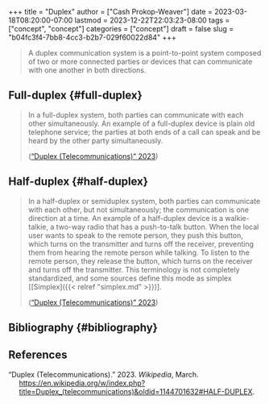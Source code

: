 +++
title = "Duplex"
author = ["Cash Prokop-Weaver"]
date = 2023-03-18T08:20:00-07:00
lastmod = 2023-12-22T22:03:23-08:00
tags = ["concept", "concept"]
categories = ["concept"]
draft = false
slug = "b04fc3f4-7bb8-4cc3-b2b7-029f60022d84"
+++

> A duplex communication system is a point-to-point system composed of two or more connected parties or devices that can communicate with one another in both directions.


## Full-duplex {#full-duplex}

> In a full-duplex system, both parties can communicate with each other simultaneously. An example of a full-duplex device is plain old telephone service; the parties at both ends of a call can speak and be heard by the other party simultaneously.
>
> (<a href="#citeproc_bib_item_1">“Duplex (Telecommunications)” 2023</a>)


## Half-duplex {#half-duplex}

> In a half-duplex or semiduplex system, both parties can communicate with each other, but not simultaneously; the communication is one direction at a time. An example of a half-duplex device is a walkie-talkie, a two-way radio that has a push-to-talk button. When the local user wants to speak to the remote person, they push this button, which turns on the transmitter and turns off the receiver, preventing them from hearing the remote person while talking. To listen to the remote person, they release the button, which turns on the receiver and turns off the transmitter. This terminology is not completely standardized, and some sources define this mode as simplex [[Simplex]({{< relref "simplex.md" >}})].
>
> (<a href="#citeproc_bib_item_1">“Duplex (Telecommunications)” 2023</a>)


## Bibliography {#bibliography}

## References

<style>.csl-entry{text-indent: -1.5em; margin-left: 1.5em;}</style><div class="csl-bib-body">
  <div class="csl-entry"><a id="citeproc_bib_item_1"></a>“Duplex (Telecommunications).” 2023. <i>Wikipedia</i>, March. <a href="https://en.wikipedia.org/w/index.php?title=Duplex_(telecommunications)&oldid=1144701632#HALF-DUPLEX">https://en.wikipedia.org/w/index.php?title=Duplex_(telecommunications)&#38;oldid=1144701632#HALF-DUPLEX</a>.</div>
</div>

